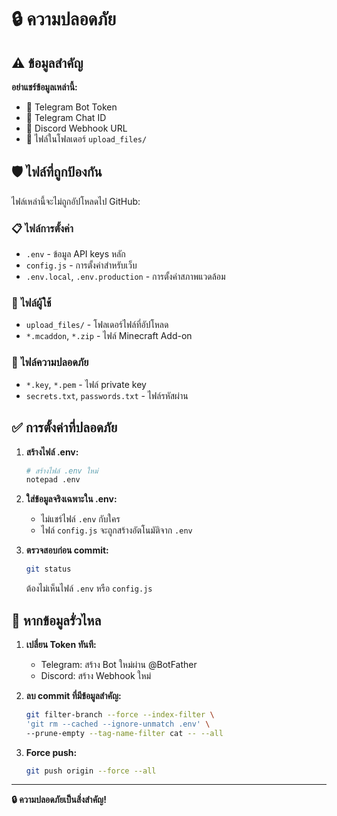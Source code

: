 # 🔒 ความปลอดภัย

## ⚠️ ข้อมูลสำคัญ

**อย่าแชร์ข้อมูลเหล่านี้:**
- 🔑 Telegram Bot Token
- 💬 Telegram Chat ID  
- 🔗 Discord Webhook URL
- 📁 ไฟล์ในโฟลเดอร์ `upload_files/`

## 🛡️ ไฟล์ที่ถูกป้องกัน

ไฟล์เหล่านี้จะไม่ถูกอัปโหลดไป GitHub:

### 📋 ไฟล์การตั้งค่า
- `.env` - ข้อมูล API keys หลัก
- `config.js` - การตั้งค่าสำหรับเว็บ
- `.env.local`, `.env.production` - การตั้งค่าสภาพแวดล้อม

### 📁 ไฟล์ผู้ใช้
- `upload_files/` - โฟลเดอร์ไฟล์ที่อัปโหลด
- `*.mcaddon`, `*.zip` - ไฟล์ Minecraft Add-on

### 🔐 ไฟล์ความปลอดภัย
- `*.key`, `*.pem` - ไฟล์ private key
- `secrets.txt`, `passwords.txt` - ไฟล์รหัสผ่าน

## ✅ การตั้งค่าที่ปลอดภัย

1. **สร้างไฟล์ .env:**
   ```bash
   # สร้างไฟล์ .env ใหม่
   notepad .env
   ```

2. **ใส่ข้อมูลจริงเฉพาะใน .env:**
   - ไม่แชร์ไฟล์ `.env` กับใคร
   - ไฟล์ `config.js` จะถูกสร้างอัตโนมัติจาก `.env`

3. **ตรวจสอบก่อน commit:**
   ```bash
   git status
   ```
   ต้องไม่เห็นไฟล์ `.env` หรือ `config.js`

## 🚨 หากข้อมูลรั่วไหล

1. **เปลี่ยน Token ทันที:**
   - Telegram: สร้าง Bot ใหม่ผ่าน @BotFather
   - Discord: สร้าง Webhook ใหม่

2. **ลบ commit ที่มีข้อมูลสำคัญ:**
   ```bash
   git filter-branch --force --index-filter \
   'git rm --cached --ignore-unmatch .env' \
   --prune-empty --tag-name-filter cat -- --all
   ```

3. **Force push:**
   ```bash
   git push origin --force --all
   ```

---
**🔒 ความปลอดภัยเป็นสิ่งสำคัญ!**